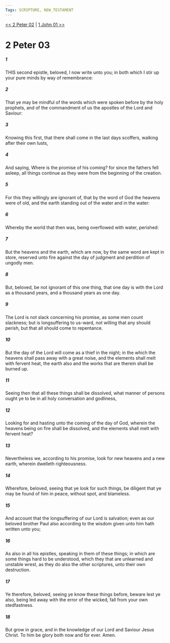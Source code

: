 ```yaml
---
Tags: SCRIPTURE, NEW_TESTAMENT
---
```


[<< 2 Peter 02](NEW_TESTAMENT/22_2_Peter/2_Peter_02.md) | [1 John 01 >>](NEW_TESTAMENT/23_1_John/1_John_01.md)

# 2 Peter 03

##### 1
 THIS second epistle, beloved, I now write unto you; in both which I stir up your pure minds by way of remembrance:
##### 2
 That ye may be mindful of the words which were spoken before by the holy prophets, and of the commandment of us the apostles of the Lord and Saviour:
##### 3
 Knowing this first, that there shall come in the last days scoffers, walking after their own lusts,
##### 4
 And saying, Where is the promise of his coming? for since the fathers fell asleep, all things continue as they were from the beginning of the creation.
##### 5
 For this they willingly are ignorant of, that by the word of God the heavens were of old, and the earth standing out of the water and in the water:
##### 6
 Whereby the world that then was, being overflowed with water, perished:
##### 7
 But the heavens and the earth, which are now, by the same word are kept in store, reserved unto fire against the day of judgment and perdition of ungodly men.
##### 8
 But, beloved, be not ignorant of this one thing, that one day is with the Lord as a thousand years, and a thousand years as one day.
##### 9
 The Lord is not slack concerning his promise, as some men count slackness; but is longsuffering to us-ward, not willing that any should perish, but that all should come to repentance.
##### 10
 But the day of the Lord will come as a thief in the night; in the which the heavens shall pass away with a great noise, and the elements shall melt with fervent heat, the earth also and the works that are therein shall be burned up.
##### 11
 Seeing then that all these things shall be dissolved, what manner of persons ought ye to be in all holy conversation and godliness,
##### 12
 Looking for and hasting unto the coming of the day of God, wherein the heavens being on fire shall be dissolved, and the elements shall melt with fervent heat?
##### 13
 Nevertheless we, according to his promise, look for new heavens and a new earth, wherein dwelleth righteousness.
##### 14
 Wherefore, beloved, seeing that ye look for such things, be diligent that ye may be found of him in peace, without spot, and blameless.
##### 15
 And account that the longsuffering of our Lord is salvation; even as our beloved brother Paul also according to the wisdom given unto him hath written unto you;
##### 16
 As also in all his epistles, speaking in them of these things; in which are some things hard to be understood, which they that are unlearned and unstable wrest, as they do also the other scriptures, unto their own destruction.
##### 17
 Ye therefore, beloved, seeing ye know these things before, beware lest ye also, being led away with the error of the wicked, fall from your own stedfastness.
##### 18
 But grow in grace, and in the knowledge of our Lord and Saviour Jesus Christ. To him be glory both now and for ever. Amen.
